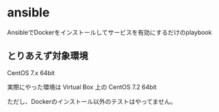 # ansible
AnsibleでDockerをインストールしてサービスを有効にするだけのplaybook

とりあえず対象環境
-----
CentOS 7.x 64bit

実際にやった環境は Virtual Box 上の CentOS 7.2 64bit

ただし、Dockerのインストール以外のテストはやってません。
